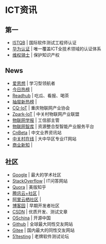 # ICT资讯

## 第一

- [ISTQB](https://www.istqb.org/) | 国际软件测试工程师认证
- [华为认证](https://e.huawei.com/cn/talent/#/cert?navType=authNavKey) | 唯一覆盖ICT全技术领域的认证体系
- [维权骑士](https://www.rightknights.com/) | 保护知识产权

## News

- [爱思想](https://www.aisixiang.com/) | 学习型领航者
- [今日热榜](https://tophub.today/) | 
- [Readhub](https://readhub.cn/topics) | 吃瓜、看报、喝茶
- [抽屉新热榜](https://www.chouti.com/) |
- [CQ-IoT](http://www.cqiota.org/) | 重庆物联网产业协会
- [Zpark-IoT](https://www.ziota.org/) | 中关村物联网产业联盟
- [物联网学报](http://www.wlwxb.com.cn/) | 工信部主管
- [物联网智库](http://www.iot101.com/#/home) | 资源整合型智能产业服务平台
- [CnBeta](https://www.cnbeta.com/) | 中文业界资讯站
- [中关村在线](https://www.zol.com.cn/) | 大中华区专业IT网站
- [商业新知](https://www.shangyexinzhi.com/) | 

## 社区

- [Google](https://www.google.com/) | 最大的学术社区
- [StackOverflow](https://stackoverflow.com/) | IT问答网站
- [Quora](https://www.quora.com/) | 美版知乎
- [腾讯云+社区](https://cloud.tencent.com/developer) | 
- [阿里云栖社区](https://developer.aliyun.com/) | 
- [博客园](https://www.cnblogs.com/) | 早期开发者社区
- [CSDN](https://www.csdn.net/) | 优质开发、测试文章
- [OSchina](https://www.oschina.net/) | 开源中国
- [Github](https://github.com/) | 全球最大同性交友网站
- [Gitee](https://gitee.com/) | 国内最大的同性交友网站
- [51testing](http://www.51testing.com/html/index.html) | 老牌软件测试论坛
